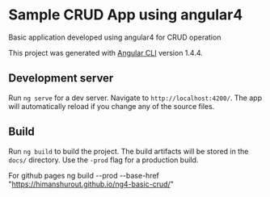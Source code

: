 # Sample CRUD App using angular4

Basic application developed using angular4 for CRUD operation

This project was generated with [Angular CLI](https://github.com/angular/angular-cli) version 1.4.4.

## Development server

Run `ng serve` for a dev server. Navigate to `http://localhost:4200/`. The app will automatically reload if you change any of the source files.


## Build

Run `ng build` to build the project. The build artifacts will be stored in the `docs/` directory. Use the `-prod` flag for a production build.

For github pages
ng build --prod --base-href "https://himanshurout.github.io/ng4-basic-crud/"

